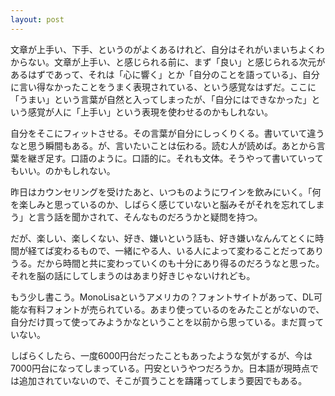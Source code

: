 ```yaml
---
layout: post
---
```


文章が上手い、下手、というのがよくあるけれど、自分はそれがいまいちよくわからない。文章が上手い、と感じられる前に、まず「良い」と感じられる次元があるはずであって、それは「心に響く」とか「自分のことを語っている」、自分に言い得なかったことをうまく表現されている、という感覚なはずだ。ここに「うまい」という言葉が自然と入ってしまったが、「自分にはできなかった」という感覚が人に「上手い」という表現を使わせるのかもしれない。

自分をそこにフィットさせる。その言葉が自分にしっくりくる。書いていて違うなと思う瞬間もある。が、言いたいことは伝わる。読む人が読めば。あとから言葉を継ぎ足す。口語のように。口語的に。それも文体。そうやって書いていってもいい。のかもしれない。

昨日はカウンセリングを受けたあと、いつものようにワインを飲みにいく。「何を楽しみと思っているのか、しばらく感じていないと脳みそがそれを忘れてしまう」と言う話を聞かされて、そんなものだろうかと疑問を持つ。

だが、楽しい、楽しくない、好き、嫌いという話も、好き嫌いなんんてとくに時間が経てば変わるもので、一緒にやる人、いる人によって変わることだってありうる。だから時間と共に変わっていくのも十分にあり得るのだろうなと思った。それを脳の話にしてしまうのはあまり好きじゃないけれども。

もう少し書こう。MonoLisaというアメリカの？フォントサイトがあって、DL可能な有料フォントが売られている。あまり使っているのをみたことがないので、自分だけ買って使ってみようかなということを以前から思っている。まだ買っていない。

しばらくしたら、一度6000円台だったこともあったような気がするが、今は7000円台になってしまっている。円安というやつだろうか。日本語が現時点では追加されていないので、そこが買うことを躊躇ってしまう要因でもある。